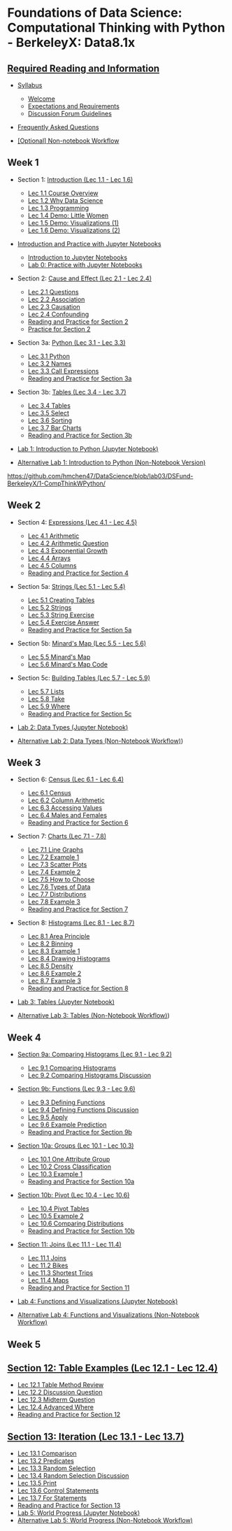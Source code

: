# Foundations of Data Science: Computational Thinking with Python - BerkeleyX: Data8.1x

## [Required Reading and Information](./00-RequiredReading&Info.md)

+ [Syllabus](./00-RequiredReading&Info.md#syllabus)
    + [Welcome](./00-RequiredReading&Info.md#welcome)
    + [Expectations and Requirements](./00-RequiredReading&Info.md#expectations-and-requirements)
    + [Discussion Forum Guidelines](./00-RequiredReading&Info.md#discussion-forum-guidelines)

+ [Frequently Asked Questions](./00-RequiredReading&Info.md#frequently-asked-questions)
+ [[Optional] Non-notebook Workflow](./00-RequiredReading&Info.md#optional-non-notebook-workflow)

## Week 1

+ Section 1: [Introduction (Lec 1.1 - Lec 1.6)](./01-Intro.md)
    + [Lec 1.1 Course Overview](./01-Intro.md#lec-11-course-overview)
    + [Lec 1.2 Why Data Science](./01-Intro.md#lec-12-why-data-science)
    + [Lec 1.3 Programming](./01-Intro.md#lec-13-programming)
    + [Lec 1.4 Demo: Little Women](./01-Intro.md#lec-14-demo-little-women)
    + [Lec 1.5 Demo: Visualizations (1)](./01-Intro.md#lec-15-demo-visualizations-1)
    + [Lec 1.6 Demo: Visualizations (2)](./01-Intro.md#lec-16-demo-visualizations-2)

+ [Introduction and Practice with Jupyter Notebooks](./01a-Jupyter.md#introduction-to-jupyter-notebooks)
    + [Introduction to Jupyter Notebooks](./01a-Jupyter.md#introduction-to-jupyter-notebooks#introduction-to-jupyter-notebooks)
    + [Lab 0: Practice with Jupyter Notebooks](./01a-Jupyter.md#lab-0-practice-with-jupyter-notebooks)

+ Section 2: [Cause and Effect (Lec 2.1 - Lec 2.4)](./02-CauseAndEffect.md)
    + [Lec 2.1 Questions](./02-CauseAndEffect.md#lec-21-questions)
    + [Lec 2.2 Association](./02-CauseAndEffect.md#lec-22-association)
    + [Lec 2.3 Causation](./02-CauseAndEffect.md#lec-23-causation)
    + [Lec 2.4 Confounding](./02-CauseAndEffect.md#lec24-confounding)
    + [Reading and Practice for Section 2](./02-CauseAndEffect.md#reading-and-practice-for-section-2)
    + [Practice for Section 2](./02-CauseAndEffect.md#practice-for-section-2)

+ Section 3a: [Python (Lec 3.1 - Lec 3.3)](./03-PythonTables.md)
    + [Lec 3.1 Python](./03-PythonTables.md#lec-31-python)
    + [Lec 3.2 Names](./03-PythonTables.md#lec-32-names)
    + [Lec 3.3 Call Expressions](./03-PythonTables.md#lec-33-call-expressions)
    + [Reading and Practice for Section 3a](./03-PythonTables.md#reading-and-practice-for-section-3a)

+ Section 3b: [Tables (Lec 3.4 - Lec 3.7)](./03-PythonTables.md#section-3b-tables-lec-34---lec-37)
    + [Lec 3.4 Tables](./03-PythonTables.md#lec-34-tables)
    + [Lec 3.5 Select](./03-PythonTables.md#lec-35-select)
    + [Lec 3.6 Sorting](./03-PythonTables.md#lec-36-sorting)
    + [Lec 3.7 Bar Charts](./03-PythonTables.md#lec-37-bar-charts)
    + [Reading and Practice for Section 3b](./03-PythonTables.md#reading-and-practice-for-section-3b)

+ [Lab 1: Introduction to Python (Jupyter Notebook)](./lab1-IntroPython.md)
+ [Alternative Lab 1: Introduction to Python (Non-Notebook Version)](lab1-IntroPython.md)

https://github.com/hmchen47/DataScience/blob/lab03/DSFund-BerkeleyX/1-CompThinkWPython/
## Week 2

+ Section 4: [Expressions (Lec 4.1 - Lec 4.5)](./04-Expression.md)
    + [Lec 4.1 Arithmetic](./04-Expression.md#lec-41-arithmetic)
    + [Lec 4.2 Arithmetic Question](./04-Expression.md#lec-42-arithmetic-question)
    + [Lec 4.3 Exponential Growth](./04-Expression.md#lec-43-exponential-growth)
    + [Lec 4.4 Arrays](./04-Expression.md#lec-44-arrays)
    + [Lec 4.5 Columns](./04-Expression.md#lec-45-columns)
    + [Reading and Practice for Section 4](./04-Expression.md#reading-and-practice-for-section-4)

+ Section 5a: [Strings (Lec 5.1 - Lec 5.4)](./05-Strings.md)
    + [Lec 5.1 Creating Tables](./05-Strings.md#lec-51-creating-tables)
    + [Lec 5.2 Strings](./05-Strings.md#lec-52-strings)
    + [Lec 5.3 String Exercise](./05-Strings.md#lec-53-string-exercise)
    + [Lec 5.4 Exercise Answer](./05-Strings.md#lec-54-exercise-answer)
    + [Reading and Practice for Section 5a](./05-Strings.md#reading-and-practice-for-section-5a)

+ Section 5b: [Minard's Map (Lec 5.5 - Lec 5.6)](./05-Strings.md#section-5b-minrads-map-lec-55---lec-56)
    + [Lec 5.5 Minard's Map](./05-Strings.md#lec-55-minards-map)
    + [Lec 5.6 Minard's Map Code](./05-Strings.md#lec-56-minards-map-code)

+ Section 5c: [Building Tables (Lec 5.7 - Lec 5.9)](./05-Strings.md#section-5c-building-tables-lec-57---lec-59)
    + [Lec 5.7 Lists](./05-Strings.md#lec-57-lists)
    + [Lec 5.8 Take](./05-Strings.md#lec-58-take)
    + [Lec 5.9 Where](./05-Strings.md#lec-59-where)
    + [Reading and Practice for Section 5c](./05-Strings.md#reading-and-practice-for-section-5c)

+ [Lab 2: Data Types (Jupyter Notebook)](./lab2-DataTypes.md)
+ [Alternative Lab 2: Data Types (Non-Notebook Workflow)](./lab2-DataTypes.md#alternative-lab-2-data-types-non-notebook-workflow))

## Week 3

+ Section 6: [Census (Lec 6.1 - Lec 6.4)](./06-Census.md)
    + [Lec 6.1 Census](./06-Census.md#lec-61-census)
    + [Lec 6.2 Column Arithmetic](./06-Census.md#lec-62-column-arithmetic)
    + [Lec 6.3 Accessing Values](./06-Census.md#lec-63-accessing-values)
    + [Lec 6.4 Males and Females](./06-Census.md#lec-64-males-and-females)
    + [Reading and Practice for Section 6](./06-Census.md#reading-and-practice-for-section-6)

+ Section 7: [Charts (Lec 7.1 - 7.8)](./07-Charts.md)
    + [Lec 7.1 Line Graphs](./07-Charts.md#lec-71-line-graphs)
    + [Lec 7.2 Example 1](./07-Charts.md#lec-72-example-1)
    + [Lec 7.3 Scatter Plots](./07-Charts.md#lec-73-scatter-plots)
    + [Lec 7.4 Example 2](./07-Charts.md#lec-74-example-2)
    + [Lec 7.5 How to Choose](./07-Charts.md#lec-75-how-to-choose)
    + [Lec 7.6 Types of Data](./07-Charts.md#lec-76-types-of-data)
    + [Lec 7.7 Distributions](./07-Charts.md#lec-77-distributions)
    + [Lec 7.8 Example 3](./07-Charts.md#lec-78-example-3)
    + [Reading and Practice for Section 7](./07-Charts.md#reading-and-practice-for-section-7)

+ Section 8: [Histograms (Lec 8.1 - Lec 8.7)](./08-Histograms.md)
    + [Lec 8.1 Area Principle](./08-Histograms.md#lec-81-area-principle)
    + [Lec 8.2 Binning](./08-Histograms.md#lec-82-binning)
    + [Lec 8.3 Example 1](./08-Histograms.md#lec-83-example-1)
    + [Lec 8.4 Drawing Histograms](./08-Histograms.md#lec-84-drawing-histograms)
    + [Lec 8.5 Density](./08-Histograms.md#lec-85-density)
    + [Lec 8.6 Example 2](./08-Histograms.md#lec-86-example-2)
    + [Lec 8.7 Example 3](./08-Histograms.md#lec-87-example-3)
    + [Reading and Practice for Section 8](./08-Histograms.md#reading-and-practice-for-section-8)
+ [Lab 3: Tables (Jupyter Notebook)](./lab3-Tables.md)
+ [Alternative Lab 3: Tables (Non-Notebook Workflow)](./lab3-Tables.md#alternative-lab-3-tables-non-notebook-workflow))


## Week 4 

+ [Section 9a: Comparing Histograms (Lec 9.1 - Lec 9.2)](./09-Functions.md)
    + [Lec 9.1 Comparing Histograms](./09-Functions.md#lec-91-comparing-histograms)
    + [Lec 9.2 Comparing Histograms Discussion](./09-Functions.md#lec-92-comparing-histograms-discussion)

+ [Section 9b: Functions (Lec 9.3 - Lec 9.6)](./09-Functions.md#09-Functions.md#section-9b-functions-lec-93---lec-96)
    + [Lec 9.3 Defining Functions](./09-Functions.md#lec-93-defining-functions)
    + [Lec 9.4 Defining Functions Discussion](./09-Functions.md#lec-94-lec-94-defining-functions-discussion)
    + [Lec 9.5 Apply](./09-Functions.md#lec-95-apply)
    + [Lec 9.6 Example Prediction](./09-Functions.md#lec-96-example-prediction)
    + [Reading and Practice for Section 9b](./09-Functions.md#reading-and-practice-for-section-9)

+ [Section 10a: Groups (Lec 10.1 - Lec 10.3)](./10-Groups.md)
    + [Lec 10.1 One Attribute Group](./10-Groups.md#lec-101-one-attribute-group)
    + [Lec 10.2 Cross Classification](./10-Groups.md#lec-102-cross-classification)
    + [Lec 10.3 Example 1](./10-Groups.md#lec-103-example-1)
    + [Reading and Practice for Section 10a](./10-Groups.md#reading-and-practice-for-section-10a)

+ [Section 10b: Pivot (Lec 10.4 - Lec 10.6)](./10-Groups.md#section-10b-pivot-lec-104---lec-106)
    + [Lec 10.4 Pivot Tables](./10-Groups.md#lec-104-pivot-tables)
    + [Lec 10.5 Example 2](./10-Groups.md#lec-105-example-2)
    + [Lec 10.6 Comparing Distributions](./10-Groups.md#lec-106-comparing-distributions)
    + [Reading and Practice for Section 10b](./10-Groups.md#reading-and-practice-for-section-10b)

+ [Section 11: Joins (Lec 11.1 - Lec 11.4)](./11-Joins.md)
    + [Lec 11.1 Joins](./11-Joins.md#lec-111-joins)
    + [Lec 11.2 Bikes](./11-Joins.md#lec-112-bikes)
    + [Lec 11.3 Shortest Trips](./11-Joins.md#lec-113-shortest-trips)
    + [Lec 11.4 Maps](./11-Joins.md#lec-114-maps)
    + [Reading and Practice for Section 11](./11-Joins.md#reading-and-practice-for-section-11)
+ [Lab 4: Functions and Visualizations (Jupyter Notebook)](./lab04-FuncVisual.md#lab-4-functions-and-visualizations)
+ [Alternative Lab 4: Functions and Visualizations (Non-Notebook Workflow)](./lab04-FuncVisual.md#alternative-lab-4-functions-and-visualizations-non-notebook-workflow)


## Week 5

## [Section 12: Table Examples (Lec 12.1 - Lec 12.4)](./12-TableExamples.md)

+ [Lec 12.1 Table Method Review](./12-TableExamples.md#lec-121-table-method-review)
+ [Lec 12.2 Discussion Question](./12-TableExamples.md#lec-122-discussion-question)
+ [Lec 12.3 Midterm Question](./12-TableExamples.md#lec-123-midterm-question)
+ [Lec 12.4 Advanced Where](./12-TableExamples.md#lec-124-advanced-where)
+ [Reading and Practice for Section 12](./12-TableExamples.md#reading-and-practice-for-section-12)


## [Section 13: Iteration (Lec 13.1 - Lec 13.7)](./13-Iteration.md)

+ [Lec 13.1 Comparison](./13-Iteration.md#lec-131-comparison)
+ [Lec 13.2 Predicates](./13-Iteration.md#lec-132-predicates)
+ [Lec 13.3 Random Selection](./13-Iteration.md#lec-133-random-selection)
+ [Lec 13.4 Random Selection Discussion](./13-Iteration.md#lec-134-random-selection-discussion)
+ [Lec 13.5 Print](./13-Iteration.md#lec-135-print)
+ [Lec 13.6 Control Statements](./13-Iteration.md#lec-136-control-statements)
+ [Lec 13.7 For Statements](./13-Iteration.md#lec-137-for-statements)
+ [Reading and Practice for Section 13](./13-Iteration.md#reading-and-practice-for-section-13)
+ [Lab 5: World Progress (Jupyter Notebook)](./lab05-WorldProgress.md)
+ [Alternative Lab 5: World Progress (Non-Notebook Workflow)](./lab05-WorldProgress.md#alternative-lab-5-world-progress-non-notebook-workflow)



